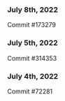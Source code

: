 ### July 8th, 2022

Commit #173279

### July 5th, 2022

Commit #314353


### July 4th, 2022

Commit #72281
